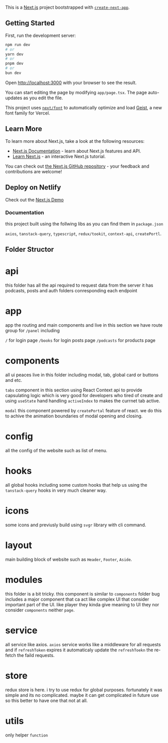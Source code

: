 This is a [Next.js](https://nextjs.org) project bootstrapped with [`create-next-app`](https://nextjs.org/docs/app/api-reference/cli/create-next-app).

## Getting Started

First, run the development server:

```bash
npm run dev
# or
yarn dev
# or
pnpm dev
# or
bun dev
```

Open [http://localhost:3000](http://localhost:3000) with your browser to see the result.

You can start editing the page by modifying `app/page.tsx`. The page auto-updates as you edit the file.

This project uses [`next/font`](https://nextjs.org/docs/app/building-your-application/optimizing/fonts) to automatically optimize and load [Geist](https://vercel.com/font), a new font family for Vercel.

## Learn More

To learn more about Next.js, take a look at the following resources:

-   [Next.js Documentation](https://nextjs.org/docs) - learn about Next.js features and API.
-   [Learn Next.js](https://nextjs.org/learn) - an interactive Next.js tutorial.

You can check out [the Next.js GitHub repository](https://github.com/vercel/next.js) - your feedback and contributions are welcome!

## Deploy on Netlify

Check out the [Next.js Demo](https://zagros-podcast.netlify.app/)

### Documentation

this project built using the follwing libs as you can find them in `package.json`

`axios`, `tanstack-query`, `typescript`, `redux/tookit`, `context-api`, `createPortl`.

## Folder Structor

# api

this folder has all the api required to request data from the server
it has podcasts, posts and auth folders conresponding each endpoint

# app

app the routing and main components and live in this section
we have route group for `/panel` including

`/` for login page
`/books` for login posts page
`/podcasts` for products page

# components

all ui peaces live in this folder including modal, tab, global card or buttons and etc.

`tabs` component in this section using React Context api to provide capsulating logic which is very good for
developers who tired of create and using `useState` hand handling `activeIndex` to makes the currnet tab active.

`modal` this component powered by `createPortal` feature of react. we do this to achive the animation boundaries of
modal opening and closing.

# config

all the config of the website such as list of menu.

# hooks

all global hooks including some custom hooks that help us using the `tanstack-query` hooks in very much cleaner way.

# icons

some icons and previusly build using `svgr` library with cli command.

# layout

main building block of website such as `Header`, `Footer`, `Aside`.

# modules

this folder is a bit tricky.
this component is similar to `components` folder bug includes a major component that ca act like complex UI
that consider important part of the UI. like player they kinda give meaning to UI they nor consider `components` neither `page`.

# service

all service like axios.
`axios` service works like a middleware for all requests and if `refreshToken` expires it automaticaly update the `refreshToekn` the re-fetch the faild requests.

# store

redux store is here.
i try to use redux for global purposes. fortunately it was simple and its no complicated.
maybe it can get complicated in future use so this better to have one that not at all.

# utils

only helper `function`

